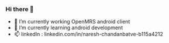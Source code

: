### Hi there 👋

<!--
**Naresh-chandanbatve/Naresh-chandanbatve** is a ✨ _special_ ✨ repository because its `README.md` (this file) appears on your GitHub profile.

Here are some ideas to get you started:
-->

- 🔭 I’m currently working OpenMRS android client
- 🌱 I’m currently learning android development
- 📫 linkedIn : linkedin.com/in/naresh-chandanbatve-b115a4212


